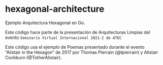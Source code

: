 # hexagonal-architecture
Ejemplo Arquitectura Hexagonal en Go.

Este código hace parte de la presentación de Arquitecturas Limpias del evento `Seminario Virtual Internacional 2021-I de ATEC`

Este código usa el ejemplo de Poemas presentado durante el evento “Alistair in the Hexagon” de 2017 por Thomas Pierrain (@tpierrain) y Alistair Cockburn (@TotherAlistair). 

